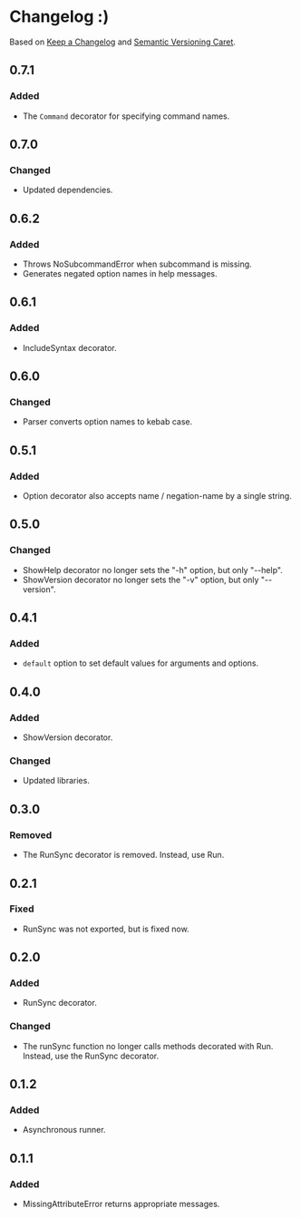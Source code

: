 
# Changelog :)

Based on [Keep a Changelog] and [Semantic Versioning Caret].

## 0.7.1

### Added

* The `Command` decorator for specifying command names.

## 0.7.0

### Changed

* Updated dependencies.

## 0.6.2

### Added

* Throws NoSubcommandError when subcommand is missing.
* Generates negated option names in help messages.

## 0.6.1

### Added

* IncludeSyntax decorator.

## 0.6.0

### Changed

* Parser converts option names to kebab case. 

## 0.5.1

### Added

* Option decorator also accepts name / negation-name by a single string.

## 0.5.0

### Changed

* ShowHelp decorator no longer sets the "-h" option, but only "--help".
* ShowVersion decorator no longer sets the "-v" option, but only "--version".

## 0.4.1

### Added

* `default` option to set default values for arguments and options.

## 0.4.0

### Added

* ShowVersion decorator.

### Changed

* Updated libraries.

## 0.3.0

### Removed

* The RunSync decorator is removed. Instead, use Run. 

## 0.2.1

### Fixed

* RunSync was not exported, but is fixed now. 

## 0.2.0

### Added

* RunSync decorator.

### Changed

* The runSync function no longer calls methods decorated with Run. Instead, use the RunSync decorator.

## 0.1.2

### Added

* Asynchronous runner.

## 0.1.1

### Added

* MissingAttributeError returns appropriate messages.

[Keep a Changelog]: http://keepachangelog.com/en/1.0.0/
[Semantic Versioning Caret]: https://github.com/myowncake/semver-caret
